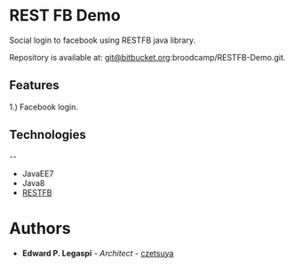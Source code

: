 # REST FB Demo
Social login to facebook using RESTFB java library.

Repository is available at:  git@bitbucket.org:broodcamp/RESTFB-Demo.git.

## Features
1.) Facebook login.

## Technologies
--
 * JavaEE7
 * Java8
 * [RESTFB]

# Authors

* **Edward P. Legaspi** - *Architect* - [czetsuya](https://bitbucket.com/czetsuya)

[RESTFB]: <https://restfb.com>